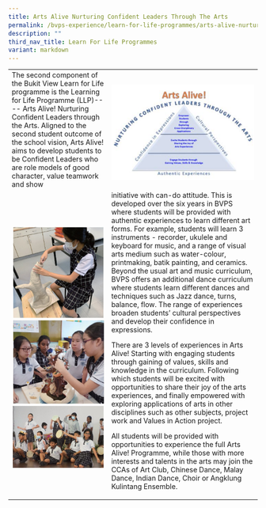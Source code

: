 ```yaml
---
title: Arts Alive Nurturing Confident Leaders Through The Arts
permalink: /bvps-experience/learn-for-life-programmes/arts-alive-nurturing-confident-leaders-through-the-arts/
description: ""
third_nav_title: Learn For Life Programmes
variant: markdown
---
```

<table style="minWidth: 50px">
<colgroup>
<col>
<col>
</colgroup>
<tbody>
<tr>
<td rowspan="1" colspan="1">
The second component of the Bukit View Learn for Life programme is the Learning for Life Programme (LLP)---- Arts Alive! Nurturing Confident Leaders through the Arts. Aligned to the second student outcome of the school vision, Arts Alive! aims to develop students to be Confident Leaders who are role models of good character, value teamwork and show
</td>
<td rowspan="1" colspan="1">
<p></p>
<div class="isomer-image-wrapper">
<img style="width: 100%" height="auto" width="100%" alt="" src="/images/BVPS Experience/LEARN FOR LIFE PROGRAMMES/arts_alive.png">
</div>
</td>
</tr>
<tr>
<td rowspan="1" colspan="1">
<p></p>
<div class="isomer-image-wrapper">
<img style="width: 100%" height="auto" width="100%" alt="" src="/images/BVPS Experience/LEARN FOR LIFE PROGRAMMES/ARTS ALIVE NURTURING CONFIDENT/Art_Alive_2.jpg">
</div>
<div class="isomer-image-wrapper">
<img style="width: 100%" height="auto" width="100%" alt="" src="/images/BVPS Experience/LEARN FOR LIFE PROGRAMMES/ARTS ALIVE NURTURING CONFIDENT/Art_Alive_3.jpg">
</div>
<div class="isomer-image-wrapper">
<img style="width: 100%" height="auto" width="100%" alt="" src="/images/BVPS Experience/LEARN FOR LIFE PROGRAMMES/ARTS ALIVE NURTURING CONFIDENT/Art_Alive_4.jpg">
</div>
</td>
<td rowspan="1" colspan="1">
initiative with can-do attitude. This is developed over the six years in BVPS where students will be provided with authentic experiences to learn different art forms. For example, students will learn 3 instruments - recorder, ukulele and keyboard for music, and a range of visual arts medium such
as water-colour, printmaking, batik painting, and ceramics. Beyond the usual art and music
curriculum, BVPS offers an additional dance curriculum where students learn different dances and techniques such as Jazz dance, turns, balance, flow. The range of experiences broaden students’
cultural perspectives and develop their confidence in expressions.
<p>There are 3 levels of experiences in Arts Alive! Starting with engaging
students through gaining of values, skills and knowledge in the curriculum.
Following which students will be excited with opportunities to share their
joy of the arts experiences, and finally empowered with exploring applications
of arts in other disciplines such as other subjects, project work and Values
	in Action project.</p>
<p>All students will be provided with opportunities to experience the full
Arts Alive! Programme, while those with more interests and talents in the
arts may join the CCAs of Art Club, Chinese Dance, Malay Dance, Indian
Dance, Choir or Angklung Kulintang Ensemble.</p>
</td>
</tr>
</tbody>
</table>
<p></p>